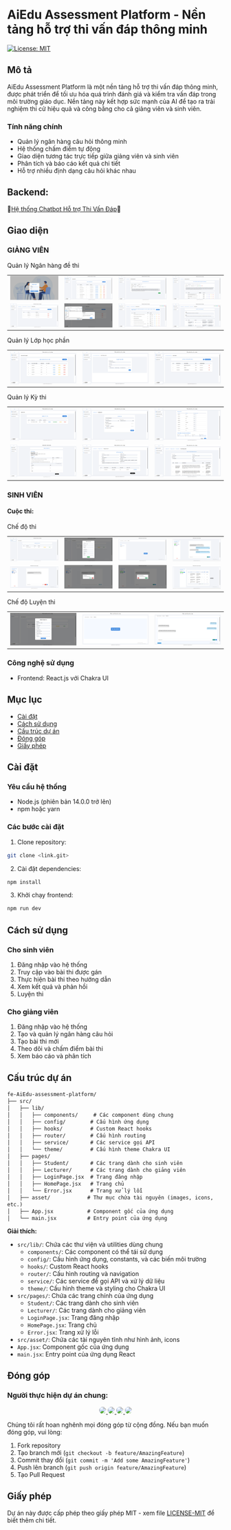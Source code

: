 # AiEdu Assessment Platform - Nền tảng hỗ trợ thi vấn đáp thông minh

[![License: MIT](https://img.shields.io/badge/License-MIT-yellow.svg)](https://opensource.org/licenses/MIT)

## Mô tả
AiEdu Assessment Platform là một nền tảng hỗ trợ thi vấn đáp thông minh, được phát triển để tối ưu hóa quá trình đánh giá và kiểm tra vấn đáp trong môi trường giáo dục. Nền tảng này kết hợp sức mạnh của AI để tạo ra trải nghiệm thi cử hiệu quả và công bằng cho cả giảng viên và sinh viên.

### Tính năng chính
- Quản lý ngân hàng câu hỏi thông minh
- Hệ thống chấm điểm tự động
- Giao diện tương tác trực tiếp giữa giảng viên và sinh viên
- Phân tích và báo cáo kết quả chi tiết
- Hỗ trợ nhiều định dạng câu hỏi khác nhau

## Backend: 
💽[Hệ thống Chatbot Hỗ trợ Thi Vấn Đáp](https://github.com/heellworld/oral-exam-chatbot-.git)💽

## Giao diện
### GIẢNG VIÊN
<table width="100%">
  <tbody>
    <p>Quản lý Ngân hàng đề thi</p>
    <tr>
      <td width="1%"><img src="src/asset/screenshot/login-page.png"/></td>
      <td width="1%"><img src="src/asset/screenshot/lecture/course-chapter-question/lt-course-view-list.png"/></td>
      <td width="1%"><img src="src/asset/screenshot/lecture/course-chapter-question/lt-create-course.png"/></td>
      <td width="1%"><img src="src/asset/screenshot/lecture/course-chapter-question/lt-chapter-view-list.png"/></td>
    </tr>
    <tr>
        <td width="1%"><img src="src/asset/screenshot/lecture/course-chapter-question/lt-chapter-view-document.png"/></td>
        <td width="1%"><img src="src/asset/screenshot/lecture/course-chapter-question/lt-chapter-document-addFiles.png"/></td>
        <td width="1%"><img src="src/asset/screenshot/lecture/course-chapter-question/lt-question-view-list.png"/></td>
        <td width="1%"><img src="src/asset/screenshot/lecture/course-chapter-question/lt-question-detail.png"/></td>
    </tr>
  </tbody>
</table> 
<table width="100%">
  <tbody>
    <p>Quản lý Lớp học phần</p>
    <tr>
        <td width="1%"><img src="src/asset/screenshot/lecture/class/lt-class-list-view.png"/></td>
        <td width="1%"><img src="src/asset/screenshot/lecture/class/lt-class-create.png"/></td>
        <td width="1%"><img src="src/asset/screenshot/lecture/class//lt-class-student-view-list.png"/></td>
    </tr>
  </tbody>
</table> 
<table width="100%">
  <tbody>
    <p>Quản lý Kỳ thi</p>
    <tr>
        <td width="1%"><img src="src/asset/screenshot/lecture/exam/lt-exam-view-list.png"/></td>
        <td width="1%"><img src="src/asset/screenshot/lecture/exam/lt-exam-create-general.png"/></td>
        <td width="1%"><img src="src/asset/screenshot/lecture/exam/lt-exam-create-match-point.png"/></td>
    </tr>
    <tr>
        <td width="1%"><img src="src/asset/screenshot/lecture/exam/lt-exam-detail-view.png"/></td>
        <td width="1%"><img src="src/asset/screenshot/lecture/exam/lt-exam-result-view-list.png"/></td>
        <td width="1%"><img src="src/asset/screenshot/lecture/exam/lt-exam-result-detail-view.png"/></td>
    </tr>
  </tbody>
</table>

### SINH VIÊN
<h4>Cuộc thi:</h4>
<table width="100%">
  <tbody>
    <p>Chế độ thi</p>
    <tr>
        <td width="1%"><img src="src/asset/screenshot/student/st-exam-view-list.png"/></td>
        <td width="1%"><img src="src/asset/screenshot/student/exam-taking/st-exam-modal-detail.png"/></td>
        <td width="1%"><img src="src/asset/screenshot/student/exam-taking/st-exam-taking-start.png"/></td>
        <td width="1%"><img src="src/asset/screenshot/student/exam-taking/st-exam-taking.png"/></td>
    </tr>
    <tr>
        <td width="1%"><img src="src/asset/screenshot/student/exam-taking/exam-taking-recording.png"/></td>
        <td width="1%"><img src="src/asset/screenshot/student/exam-taking/st-exam-taking-confirm-answer.png"/></td>
        <td width="1%"><img src="src/asset/screenshot/student/exam-taking/st-exam-taking-confirm-finish.png"/></td>
        <td width="1%"><img src="src/asset/screenshot/student/exam-taking/st-exam-taking-result.png"/></td>
    </tr>
  </tbody>
</table> 
<table width="100%">
  <tbody>
    <p>Chế độ Luyện thi</p>
    <tr>
        <td width="1%"><img src="src/asset/screenshot/student/exam-practice/st-exam-modal-practice.png"/></td>
        <td width="1%"><img src="src/asset/screenshot/student/exam-practice/st-exam-practice-start.png"/></td>
        <td width="1%"><img src="src/asset/screenshot/student/exam-practice/st-exam-practicing.png"/></td>
    </tr>
  </tbody>
</table>  
<!-- <table width="100%">
  <tbody>
    <p>Chế độ Luyện thi</p>
    <tr>
        <td width="1%"><img src="src/asset/screenshot/student/"/></td>
        <td width="1%"><img src="src/asset/screenshot/student/"/></td>
        <td width="1%"><img src="src/asset/screenshot/student/"/></td>
        <td width="1%"><img src="src/asset/screenshot/student/"/></td>
    </tr>
  </tbody>
</table>  -->

### Công nghệ sử dụng
- Frontend: React.js với Chakra UI

## Mục lục
- [Cài đặt](#cài-đặt)
- [Cách sử dụng](#cách-sử-dụng)
- [Cấu trúc dự án](#cấu-trúc-dự-án)
- [Đóng góp](#đóng-góp)
- [Giấy phép](#giấy-phép)

## Cài đặt

### Yêu cầu hệ thống
- Node.js (phiên bản 14.0.0 trở lên)
- npm hoặc yarn

### Các bước cài đặt

1. Clone repository:
```bash
git clone <link.git>
```

2. Cài đặt dependencies:
```bash
npm install
```

3. Khởi chạy frontend:
```bash
npm run dev
```

## Cách sử dụng

### Cho sinh viên
1. Đăng nhập vào hệ thống
2. Truy cập vào bài thi được gán
3. Thực hiện bài thi theo hướng dẫn
4. Xem kết quả và phản hồi
5. Luyện thi

### Cho giảng viên
1. Đăng nhập vào hệ thống
2. Tạo và quản lý ngân hàng câu hỏi
3. Tạo bài thi mới
4. Theo dõi và chấm điểm bài thi
5. Xem báo cáo và phân tích

## Cấu trúc dự án

```
fe-AiEdu-assessment-platform/
├── src/
│   ├── lib/
│   │   ├── components/     # Các component dùng chung
│   │   ├── config/        # Cấu hình ứng dụng
│   │   ├── hooks/         # Custom React hooks
│   │   ├── router/        # Cấu hình routing
│   │   ├── service/       # Các service gọi API
│   │   └── theme/         # Cấu hình theme Chakra UI
│   ├── pages/
│   │   ├── Student/       # Các trang dành cho sinh viên
│   │   ├── Lecturer/      # Các trang dành cho giảng viên
│   │   ├── LoginPage.jsx  # Trang đăng nhập
│   │   ├── HomePage.jsx   # Trang chủ
│   │   └── Error.jsx      # Trang xử lý lỗi
│   ├── asset/            # Thư mục chứa tài nguyên (images, icons, etc.)
│   ├── App.jsx           # Component gốc của ứng dụng
│   └── main.jsx          # Entry point của ứng dụng
```

**Giải thích:**
- `src/lib/`: Chứa các thư viện và utilities dùng chung
  - `components/`: Các component có thể tái sử dụng
  - `config/`: Cấu hình ứng dụng, constants, và các biến môi trường
  - `hooks/`: Custom React hooks
  - `router/`: Cấu hình routing và navigation
  - `service/`: Các service để gọi API và xử lý dữ liệu
  - `theme/`: Cấu hình theme và styling cho Chakra UI
- `src/pages/`: Chứa các trang chính của ứng dụng
  - `Student/`: Các trang dành cho sinh viên
  - `Lecturer/`: Các trang dành cho giảng viên
  - `LoginPage.jsx`: Trang đăng nhập
  - `HomePage.jsx`: Trang chủ
  - `Error.jsx`: Trang xử lý lỗi
- `src/asset/`: Chứa các tài nguyên tĩnh như hình ảnh, icons
- `App.jsx`: Component gốc của ứng dụng
- `main.jsx`: Entry point của ứng dụng React

## Đóng góp

### Người thực hiện dự án chung:

<p align="center">
  <a href="https://github.com/Doanh-Dinh-7">
    <img src="https://avatars.githubusercontent.com/u/126660014?v=4" width="77" style="border-radius: 50%;"/>
  </a>
  <a href="https://github.com/heellworld">
    <img src="https://avatars.githubusercontent.com/u/121366474?v=4" width="77" style="border-radius: 50%;"/>
  </a>
  <a href="https://github.com/qanngyen">
    <img src="https://avatars.githubusercontent.com/u/126125030?v=4" width="77" style="border-radius: 50%;"/>
  </a>
  <a href="https://github.com/BaoPhuongPham">
    <img src="https://avatars.githubusercontent.com/u/122434056?v=4" width="77" style="border-radius: 50%;"/>
  </a>
</p>

Chúng tôi rất hoan nghênh mọi đóng góp từ cộng đồng. Nếu bạn muốn đóng góp, vui lòng:

1. Fork repository
2. Tạo branch mới (`git checkout -b feature/AmazingFeature`)
3. Commit thay đổi (`git commit -m 'Add some AmazingFeature'`)
4. Push lên branch (`git push origin feature/AmazingFeature`)
5. Tạo Pull Request

## Giấy phép
Dự án này được cấp phép theo giấy phép MIT - xem file [LICENSE-MIT](LICENSE) để biết thêm chi tiết.
